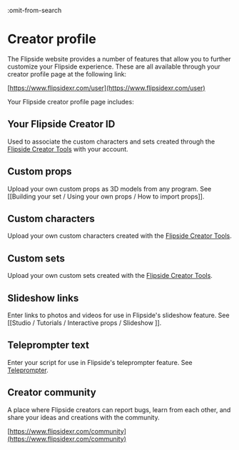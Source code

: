 :omit-from-search

# Creator profile

The Flipside website provides a number of features that allow you to further
customize your Flipside experience. These are all available through your creator
profile page at the following link:

[https://www.flipsidexr.com/user](https://www.flipsidexr.com/user)

Your Flipside creator profile page includes:

## Your Flipside Creator ID

Used to associate the custom characters and sets created through the
[Flipside Creator Tools](/docs/2021.1/creator-tools) with your account.

## Custom props

Upload your own custom props as 3D models from any program. See [[Building your set / Using your own props / How to import props]].

## Custom characters

Upload your own custom characters created with the [Flipside Creator Tools](/docs/2021.1/creator-tools).

## Custom sets 

Upload your own custom sets created with the [Flipside Creator Tools](/docs/2021.1/creator-tools).

## Slideshow links

Enter links to photos and videos for use in Flipside's slideshow feature. See [[Studio / Tutorials / Interactive props / Slideshow ]].

## Teleprompter text

Enter your script for use in Flipside's teleprompter feature. See [Teleprompter](/docs/2021.1/studio/tutorials/show-tools#teleprompter).

## Creator community

A place where Flipside creators can report bugs, learn from each other, and share your
ideas and creations with the community.

[https://www.flipsidexr.com/community](https://www.flipsidexr.com/community)
